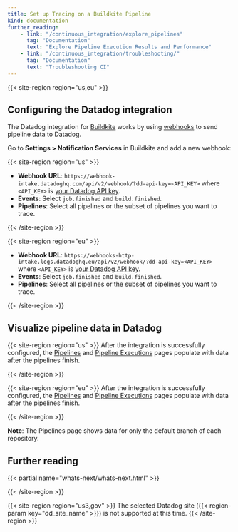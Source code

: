 ```yaml
---
title: Set up Tracing on a Buildkite Pipeline
kind: documentation
further_reading:
    - link: "/continuous_integration/explore_pipelines"
      tag: "Documentation"
      text: "Explore Pipeline Execution Results and Performance"
    - link: "/continuous_integration/troubleshooting/"
      tag: "Documentation"
      text: "Troubleshooting CI"
---
```


{{< site-region region="us,eu" >}}
## Configuring the Datadog integration

The Datadog integration for [Buildkite][2] works by using [webhooks][1] to send pipeline data to Datadog.

Go to **Settings > Notification Services** in Buildkite and add a new webhook:

{{< site-region region="us" >}}
* **Webhook URL**: `https://webhook-intake.datadoghq.com/api/v2/webhook/?dd-api-key=<API_KEY>` where `<API_KEY>` is [your Datadog API key][1].
* **Events**: Select `job.finished` and `build.finished`.
* **Pipelines**: Select all pipelines or the subset of pipelines you want to trace.

[1]: https://app.datadoghq.com/organization-settings/api-keys
{{< /site-region >}}

{{< site-region region="eu" >}}
* **Webhook URL**: `https://webhooks-http-intake.logs.datadoghq.eu/api/v2/webhook/?dd-api-key=<API_KEY>` where `<API_KEY>` is [your Datadog API key][1].
* **Events**: Select `job.finished` and `build.finished`.
* **Pipelines**: Select all pipelines or the subset of pipelines you want to trace.

[1]: https://app.datadoghq.eu/organization-settings/api-keys
{{< /site-region >}}

## Visualize pipeline data in Datadog

{{< site-region region="us" >}}
After the integration is successfully configured, the [Pipelines][1] and [Pipeline Executions][2] pages populate with data after the pipelines finish.

[1]: https://app.datadoghq.com/ci/pipelines
[2]: https://app.datadoghq.com/ci/pipeline-executions
{{< /site-region >}}

{{< site-region region="eu" >}}
After the integration is successfully configured, the [Pipelines][1] and [Pipeline Executions][2] pages populate with data after the pipelines finish.

[1]: https://app.datadoghq.eu/ci/pipelines
[2]: https://app.datadoghq.eu/ci/pipeline-executions
{{< /site-region >}}

**Note**: The Pipelines page shows data for only the default branch of each repository.

## Further reading

{{< partial name="whats-next/whats-next.html" >}}

[1]: https://buildkite.com/docs/apis/webhooks
[2]: https://buildkite.com
[3]: /getting_started/tagging/unified_service_tagging
{{< /site-region >}}

{{< site-region region="us3,gov" >}}
The selected Datadog site ({{< region-param key="dd_site_name" >}}) is not supported at this time.
{{< /site-region >}}

